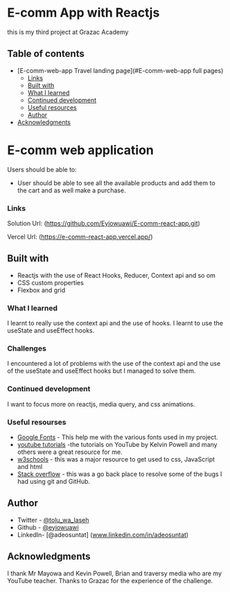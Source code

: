 # E-comm App with Reactjs
this is my third project at Grazac Academy
## Table of contents


- [E-comm-web-app Travel landing page](#E-comm-web-app full pages)
  - [Links](#links)
  - [Built with](#built-with)
  - [What I learned](#what-i-learned)
  - [Continued development](#continued-development)
  - [Useful resources](#useful-resources)
  - [Author](#author)
- [Acknowledgments](#acknowledgments)


# E-comm web application


Users should be able to:

- User should be able to see all the available products and add them to the cart and as well make a purchase.



### Links

Solution Url: (https://github.com/Eyiowuawi/E-comm-react-app.git)

Vercel Url: (https://e-comm-react-app.vercel.app/)

## Built with

- Reactjs with the use of React Hooks, Reducer, Context api and so om
- CSS custom properties
- Flexbox and grid

### What I learned
I learnt to really use the context api and the use of hooks.
I learnt to use the useState and useEffect hooks.




### Challenges
 I encountered a lot of problems with the use of the context api and the use of the useState and useEffect hooks but I managed to solve them.

### Continued development

I want to focus more on reactjs, media query, and css animations.

### Useful resourses

- [Google Fonts](https://www.fonts.google.com) - This help me with the various fonts used in my project.
- [youtube tutorials](https://www.youtube.com ) -the tutorials on YouTube by Kelvin Powell and many others were a great resource for me.
- [w3schools](http://w3schools.com) - this was a major resource to get used to css, JavaScript and html
- [Stack overflow](http://stackoverflow.com) - this was a go back place to resolve some of the bugs I had using git and GitHub.

## Author

- Twitter - [@tolu_wa_laseh](https://www.twitter.com/tolu_wa_laseh)
- Github - [@eyiowuawi](https://www.github.com/eyiowuawi)
- LinkedIn- [@adeosuntat] (www.linkedin.com/in/adeosuntat)

## Acknowledgments
 I thank Mr Mayowa and Kevin Powell, Brian and traversy media who are my YouTube teacher. Thanks to Grazac for the experience of the challenge.
